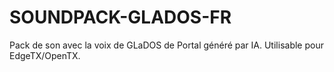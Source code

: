 # SOUNDPACK-GLADOS-FR
Pack de son avec la voix de GLaDOS de Portal généré par IA. Utilisable pour EdgeTX/OpenTX.
